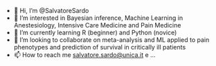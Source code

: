 - 👋 Hi, I’m @SalvatoreSardo
- 👀 I’m interested in Bayesian inference, Machine Learning in Anestesiology, Intensive Care Medicine and Pain Medicine
- 🌱 I’m currently learning R (beginner) and Python (novice)
- 💞️ I’m looking to collaborate on meta-analysis and ML applied to pain phenotypes and prediction of survival in critically ill patients 
- 📫 How to reach me salvatore.sardo@unica.it
e ...

<!---
SalvatoreSardo/SalvatoreSardo is a ✨ special ✨ repository because its `README.md` (this file) appears on your GitHub profile.
You can click the Preview link to take a look at your changes.
--->
